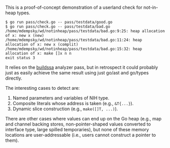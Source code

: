 This is a proof-of-concept demonstration of a userland check for
not-in-heap types.

```
$ go run pass/check.go -- pass/testdata/good.go
$ go run pass/check.go -- pass/testdata/bad.go
/home/mdempsky/wd/notinheap/pass/testdata/bad.go:9:25: heap allocation of x: new x (new)
/home/mdempsky/wd/notinheap/pass/testdata/bad.go:11:24: heap allocation of x: new x (complit)
/home/mdempsky/wd/notinheap/pass/testdata/bad.go:15:32: heap allocation of x: make []x n n
exit status 3
```

It relies on the
[buildssa](https://pkg.go.dev/golang.org/x/tools/go/analysis/passes/buildssa)
analyzer pass, but in retrospect it could probably just as easily
achieve the same result using just go/ast and go/types directly.

The interesting cases to detect are:

1. Named parameters and variables of NIH type.
2. Composite literals whose address is taken (e.g., `&T{...}`).
3. Dynamic slice construction (e.g., `make([]T, ...)`).

There are other cases where values can end up on the Go heap (e.g.,
map and channel backing stores, non-pointer-shaped values converted to
interface type, large spilled temporaries), but none of these memory
locations are user-addressable (i.e., users cannot construct a pointer
to them).
